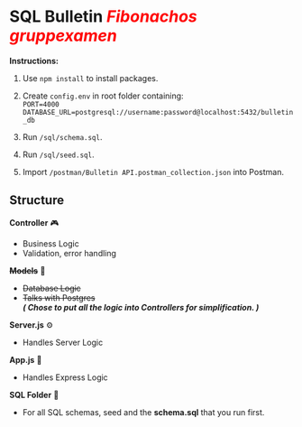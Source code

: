 # **SQL Bulletin** <span style="color:red">**_Fibonachos gruppexamen_**</span>

**Instructions:**

1. Use `npm install` to install packages.

2. Create `config.env` in root folder containing: <br>`PORT=4000`<br>
   `DATABASE_URL=postgresql://username:password@localhost:5432/bulletin_db`

3. Run `/sql/schema.sql`.

4. Run `/sql/seed.sql`.

5. Import `/postman/Bulletin API.postman_collection.json` into Postman.

## Structure

**Controller** 🎮

- Business Logic
- Validation, error handling

~~**Models**~~ 📝

- ~~Database Logic~~
- ~~Talks with Postgres~~
  <br>
  **_( Chose to put all the logic into Controllers for simplification. )_**

**Server.js** ⚙️

- Handles Server Logic

**App.js** 📲

- Handles Express Logic

**SQL Folder** 📐

- For all SQL schemas, seed and the **schema.sql** that you run first.
